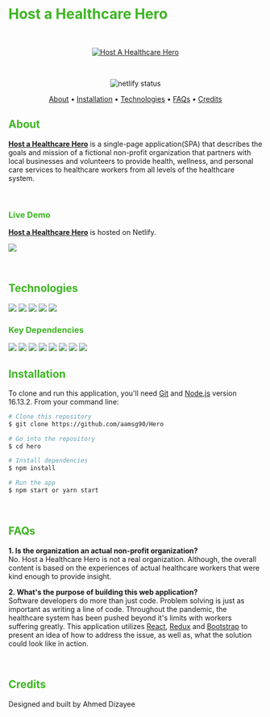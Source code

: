 
<h1 style="color: #3CB521"> Host a Healthcare Hero </h1>

<br/>

<p align="center">
  <a href="https://github.com/aamsg90/Hero/"><img src="https://user-images.githubusercontent.com/66088725/158651639-9d7710be-caf3-44eb-b237-b9ca33e0c09e.png" alt="Host A Healthcare Hero"></a>
</p>

<br/>

<p align="center">
    <img src="https://img.shields.io/netlify/95d95814-5c95-444a-8558-0f9258bb6626?style=plastic&logo=netlify" alt="netlify status" >
</p>

<p align="center">
  <a href="#about">About</a> •
  <a href="#installation">Installation</a> •
  <a href="#technologies">Technologies</a> •
  <a href="#features">FAQs</a> •
  <a href="#credits">Credits</a> 
  <!-- <a href="#license">License</a> -->
</p>

<h2 style="color: #3CB521"> About </h2>

[**Host a Healthcare Hero**](https://hostahealtcarehero.netlify.app/) is a single-page application(SPA) that describes the goals and mission of a fictional non-profit organization that partners with local businesses and volunteers to provide health, wellness, and personal care services to healthcare workers from all levels of the healthcare system. 

<br />

<h3 style="color: #3CB521"> Live Demo </h3>

[**Host a Healthcare Hero**](https://hostahealtcarehero.netlify.app/) is hosted on Netlify.
<br />


<a href="https://github.com/aamsg90/Hero/"><img src="https://user-images.githubusercontent.com/66088725/158652396-e07b0846-e84b-4ea0-9768-ef3bce7326a0.png" >
</a>
<br />


<br />


<h2 style="color: #3CB521">Technologies </h2>

<a href="https://reactjs.org/" target="_blank" alt="react documentation"><img src="https://img.shields.io/badge/-React-61DBFB?style=plastic&labelColor=black&logo=react&logoColor=61DBFB"/></a>
<a href="https://react-redux.js.org/" target="_blank" alt="react redux documentation"><img src="https://img.shields.io/badge/-Redux-764ABC?style=plastic&labelColor=black&logo=redux&logoColor=764ABC"/></a>
<a href="https://getbootstrap.com/" target="_blank" alt="bootstrap documentation"><img src="https://img.shields.io/badge/-Bootstrap-553C7B?style=plastic&labelColor=black&logo=bootstrap&logoColor=553C7B" /></a>
<a href="https://yarnpkg.com/" target="_blank" alt="yarn documentation"><img src="https://img.shields.io/badge/-Yarn-117CAD?style=plastic&labelColor=black&logo=yarn&logoColor=117CAD" /></a>
<a href="https://code.visualstudio.com/" target="_blank" alt="visual stydio code documentation"><img src="https://img.shields.io/badge/-Visual_Studio-337AB7?style=plastic&labelColor=black&logo=visualstudio&logoColor=337AB7" /></a>


<h3 style="color: #3CB521">Key Dependencies</h3>
<a href="https://github.com/remix-run/react-router#readme" target="_blank" alt="react router dom documentation">
<img src="https://img.shields.io/badge/-React_Router_Dom-285d95?style=plastic" /></a>
<a href="https://github.com/staylor/react-helmet-async#readme" target="_blank" alt="helmet documentation">
<img src="https://img.shields.io/badge/-React_Helmet_Async-285d95?style=plastic" /></a>
<a href="http://reactcommunity.org/react-transition-group/" target="_blank" alt="react transition group documentation">
<img src="https://img.shields.io/badge/-React_Transition_Group-285d95?style=plastic" /></a>
<a href="https://github.com/chrisjcodes/react-animation-components" target="_blank" alt="react animation components documentation">
<img src="https://img.shields.io/badge/-React_Animation Components-285d95?style=plastic" /></a>
<a href="https://www.react-reveal.com/" target="_blank" alt="react reveal documentation"><img src="https://img.shields.io/badge/React Reveal-285d95?style=plastic" /></a>
<a href="https://fkhadra.github.io/react-toastify/introduction" target="_blank" alt="react toastify documentation">
<img src="https://img.shields.io/badge/-React_Toastify-285d95?style=plastic" /></a>
<a href="https://reactstrap.github.io/?path=/story/home-installation--page" target="_blank" alt="reactstrap documentation"><img src="https://img.shields.io/badge/-Reactstrap-285d95?style=plastic" /></a>
<a href="https://bootswatch.com/" target="_blank" alt="bootswatch documentation">
<img src="https://img.shields.io/badge/-Bootswatch-285d95?style=plastic" /></a>

<br />

<h2 style="color: #3CB521"> Installation</h2>

To clone and run this application, you'll need [Git](https://git-scm.com) and [Node.js](https://nodejs.org/en/download/) version 16.13.2. From your command line:

```bash
# Clone this repository
$ git clone https://github.com/aamsg90/Hero

# Go into the repository
$ cd hero

# Install dependencies
$ npm install 

# Run the app
$ npm start or yarn start
```
<br />
<h2 style="color: #3CB521">FAQs</h2>

**1. Is the organization an actual non-profit organization?** <br/>
No. Host a Healthcare Hero is not a real organization. Although, the overall content is based on the experiences of actual healthcare workers that were kind enough to provide insight.<br/>

**2. What's the purpose of building this web application?** <br/>
Software developers do more than just code. Problem solving is just as important as writing a line of code. Throughout the pandemic, the healthcare system has been pushed beyond it's limits with workers suffering greatly. This application utilizes [React](https://reactjs.org/), [Redux](https://react-react.js.org/) and [Bootstrap](https://getbootstrap.com/) to present an idea of how to address the issue, as well as, what the solution could look like in action.

<br />

<h2 style="color: #3CB521">Credits</h2>
Designed and built by Ahmed Dizayee 
<br />
<br />


